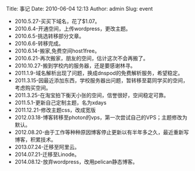 Title: 事记
Date: 2010-06-04 12:13
Author: admin
Slug: event

-   2010.5.27-买买下域名，花了\$1.07。
-   2010.6.4-开通空间，上传wordpress，更改主题。
-   2010.6.5-挑选转移部分文章。
-   2010.6.6-转移完成。
-   2010.6.14-搬家,免费空间host1free。
-   2010.6.21-再次搬家，朋友的空间，估计这次不会再搬了。
-   2010.10.27-搬到学校内的服务器，还是要感谢林寻。
-   2011.1.9-域名解析出现了问题，换成dnspod的免费解析服务，希望稳定。
-   2011.3.15-因最近添加东西，学校服务器出问题，暂转移至葛同学买的空间，考虑购买空间。
-   2011.3.25-在淘宝拍下衡天小张的空间，信誉很好，空间稳定可靠。
-   2011.5.1-更新自己定制主题，名为xdays
-   2011.12.21-修改主题css，改成宽版
-   2012.03.18-博客转移至photon的vps，第一次尝试自己的VPS；主题修改为默认。
-   2012.08.20-由于工作等种种原因博客停止更新以有半年多之久，最近重新写博客，积累技术。
-   2013.07.24-迁移至阿里云。
-   2014.07.21-迁移至Linode。
-   2014.08.12-放弃wordpress，改用pelican静态博客。
